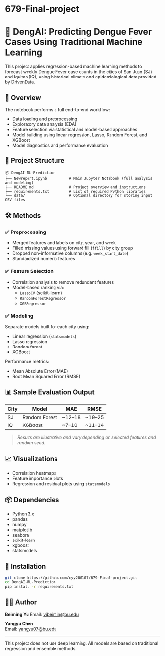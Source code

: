 # 679-Final-project
# 🦟 DengAI: Predicting Dengue Fever Cases Using Traditional Machine Learning

This project applies regression-based machine learning methods to forecast weekly Dengue Fever case counts in the cities of San Juan (SJ) and Iquitos (IQ), using historical climate and epidemiological data provided by DrivenData.

## 📘 Overview

The notebook performs a full end-to-end workflow:
- Data loading and preprocessing
- Exploratory data analysis (EDA)
- Feature selection via statistical and model-based approaches
- Model building using linear regression, Lasso, Random Forest, and XGBoost
- Model diagnostics and performance evaluation

## 📁 Project Structure

```
📦 DengAI-ML-Prediction
├── Newreport.ipynb          # Main Jupyter Notebook (full analysis and modeling)
├── README.md                # Project overview and instructions
├── requirements.txt         # List of required Python libraries
└── data/                    # Optional directory for storing input CSV files
```

## 🛠 Methods

### ✅ Preprocessing
- Merged features and labels on city, year, and week
- Filled missing values using forward fill (`ffill`) by city group
- Dropped non-informative columns (e.g. `week_start_date`)
- Standardized numeric features

### ✅ Feature Selection
- Correlation analysis to remove redundant features
- Model-based ranking via:
  - `LassoCV` (scikit-learn)
  - `RandomForestRegressor`
  - `XGBRegressor`

### ✅ Modeling
Separate models built for each city using:
- Linear regression (`statsmodels`)
- Lasso regression
- Random forest
- XGBoost

Performance metrics:
- Mean Absolute Error (MAE)
- Root Mean Squared Error (RMSE)

## 📊 Sample Evaluation Output

| City | Model           | MAE   | RMSE  |
|------|------------------|-------|-------|
| SJ   | Random Forest    | ~12–18| ~19–25|
| IQ   | XGBoost          | ~7–10 | ~11–14|

> *Results are illustrative and vary depending on selected features and random seed.*

## 📈 Visualizations
- Correlation heatmaps
- Feature importance plots
- Regression and residual plots using `statsmodels`

## 📦 Dependencies

- Python 3.x
- pandas
- numpy
- matplotlib
- seaborn
- scikit-learn
- xgboost
- statsmodels

## 🔧 Installation

```bash
git clone https://github.com/cyy200107/679-Final-project.git
cd DengAI-ML-Prediction
pip install -r requirements.txt
```

## 👨‍⚕️ Author
**Beiming Yu**
Email: yibeimin@bu.edu

**Yangyu Chen**  
Email: yangyu07@bu.edu

---

This project does not use deep learning. All models are based on traditional regression and ensemble methods.

